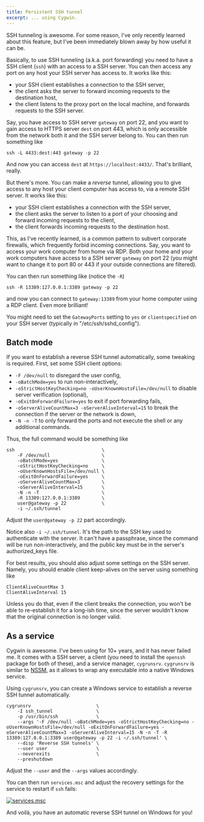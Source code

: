 ```yaml
---
title: Persistent SSH tunnel
excerpt: ... using Cygwin.
---
```

SSH tunneling is awesome.
For some reason, I've only recently learned about this feature, but I've been
immediately blown away by how useful it can be.

Basically, to use SSH tunneling (a.k.a. port forwarding) you need to have a SSH
client (`ssh`) with an access to a SSH server.
You can then access any port on any host your SSH server has access to.
It works like this:

* your SSH client establishes a connection to the SSH server,
* the client asks the server to forward incoming requests to the destination
host,
* the client listens to the proxy port on the local machine, and forwards
requests to the SSH server.

Say, you have access to SSH server `gateway` on port 22, and you want to gain
access to HTTPS server `dest` on port 443, which is only accessible from the
network both it and the SSH server belong to.
You can then run something like

```
ssh -L 4433:dest:443 gateway -p 22
```

And now you can access `dest` at `https://localhost:4433/`.
That's brilliant, really.

But there's more.
You can make a _reverse_ tunnel, allowing you to give access to any host your
client computer has access to, via a remote SSH server.
It works like this:

* your SSH client establishes a connection with the SSH server,
* the client asks the server to listen to a port of your choosing and forward
incoming requests to the client,
* the client forwards incoming requests to the destination host.

This, as I've recently learned, is a common pattern to subvert corporate
firewalls, which frequently forbid incoming connections.
Say, you want to access your work computer from home via RDP.
Both your home and your work computers have access to a SSH server `gateway` on
port 22 (you might want to change it to port 80 or 443 if your outside
connections are filtered).

You can then run something like (notice the `-R`)

```
ssh -R 13389:127.0.0.1:3389 gateway -p 22
```

and now you can connect to `gateway:13389` from your home computer using a RDP
client.
Even more brilliant!

You might need to set the `GatewayPorts` setting to `yes` or `clientspecified`
on your SSH server (typically in "/etc/ssh/sshd_config").

Batch mode
----------

If you want to establish a reverse SSH tunnel automatically, some tweaking is
required.
First, set some SSH client options:

* `-F /dev/null` to disregard the user config,
* `-oBatchMode=yes` to run non-interactively,
* `-oStrictHostKeyChecking=no -oUserKnownHostsFile=/dev/null` to disable server
verification (optional),
* `-oExitOnForwardFailure=yes` to exit if port forwarding fails,
* `-oServerAliveCountMax=3 -oServerAliveInterval=15` to break the connection if
the server or the network is down,
* `-N -n -T` to only forward the ports and not execute the shell or any
additional commands.

Thus, the full command would be something like

```
ssh                                \
    -F /dev/null                   \
    -oBatchMode=yes                \
    -oStrictHostKeyChecking=no     \
    -oUserKnownHostsFile=/dev/null \
    -oExitOnForwardFailure=yes     \
    -oServerAliveCountMax=3        \
    -oServerAliveInterval=15       \
    -N -n -T                       \
    -R 13389:127.0.0.1:3389        \
    user@gateway -p 22             \
    -i ~/.ssh/tunnel
```

Adjust the `user@gateway -p 22` part accordingly.

Notice also `-i ~/.ssh/tunnel`.
It's the path to the SSH key used to authenticate with the server.
It can't have a passphrase, since the command will be run non-interactively,
and the public key must be in the server's authorized_keys file.

For best results, you should also adjust some settings on the SSH server.
Namely, you should enable client keep-alives on the server using something like

```
ClientAliveCountMax 3
ClientAliveInterval 15
```

Unless you do that, even if the client breaks the connection, you won't be able
to re-establish it for a long-ish time, since the server wouldn't know that the
original connection is no longer valid.

As a service
------------

Cygwin is awesome.
I've been using for 10+ years, and it has never failed me.
It comes with a SSH server, a client (you need to install the `openssh` package
for both of these), and a service manager, `cygrunsrv`.
`cygrunsrv` is similar to [NSSM], as it allows to wrap any executable into a
native Windows service.

[NSSM]: https://nssm.cc/

Using `cygrunsrv`, you can create a Windows service to establish a reverse SSH
tunnel automatically.

```
cygrunsrv                        \
    -I ssh_tunnel                \
    -p /usr/bin/ssh              \
    --args '-F /dev/null -oBatchMode=yes -oStrictHostKeyChecking=no -oUserKnownHostsFile=/dev/null -oExitOnForwardFailure=yes -oServerAliveCountMax=3 -oServerAliveInterval=15 -N -n -T -R 13389:127.0.0.1:3389 user@gateway -p 22 -i ~/.ssh/tunnel' \
    --disp 'Reverse SSH tunnels' \
    --user user                  \
    --neverexits                 \
    --preshutdown
```

Adjust the `--user` and the `--args` values accordingly.

You can then run `services.msc` and adjust the recovery settings for the
service to restart if `ssh` fails:

<div class="row">
  <div class="col-xs-12 col-sm-8 col-md-6">
    <a href="{{ site.baseurl }}/img/ssh_tunnel_services.png" class="thumbnail">
      <img class="img-responsive" alt="services.msc" src="{{ site.baseurl }}/img/ssh_tunnel_services.png">
    </a>
  </div>
</div>

And voilà, you have an automatic reverse SSH tunnel on Windows for you!
